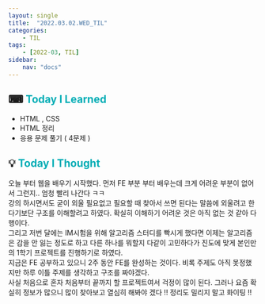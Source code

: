 ```yaml
---
layout: single
title:  "2022.03.02.WED_TIL"
categories: 
    - TIL
tags: 
    - [2022-03, TIL]
sidebar:
    nav: "docs"
---
```



## ⌨ <a style="color:#00adb5">Today I Learned</a>
- HTML , CSS 
- HTML 정리
- 응용 문제 풀기 ( 4문제 ) 
 
## 💡 <a style="color:#00adb5">Today I Thought</a>
오늘 부터 웹을 배우기 시작했다. 먼저 FE 부분 부터 배우는데 크게 어려운 부분이 없어서 그런지.. 엄청 빨리 나간다 ㅋㅋ<br>
강의 하시면서도 굳이 외울 필요없고 필요할 때 찾아서 쓰면 된다는 말씀에 외울려고 한다기보단 구조를 이해할려고 하였다. 확실히 이해하기 어려운 것은 아직 없는 것 같아 다행이다.<br>
그리고 저번 달에는 IM시험을 위해 알고리즘 스터디를 빡시게 했다면 이제는 알고리즘은 감을 안 잃는 정도로 하고 다른 하나를 뭐할지 다같이 고민하다가 진도에 맞게 본인만의 1학기 프로젝트를 진행하기로 하였다.<br>
지금은 FE 공부하고 있으니 2주 동안 FE를 완성하는 것이다. 비록 주제도 아직 못정했지만 하루 이틀 주제를 생각하고 구조를 짜야겠다.<br>
사실 처음으로 혼자 처음부터 끝까지 할 프로젝트여서 걱정이 많이 된다. 그러나 요즘 확실히 정보가 많으니 많이 찾아보고 열심히 해봐야 겠다 !! 정리도 밀리지 말고 화이팅 !!